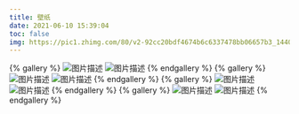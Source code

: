```yaml
---
title: 壁纸
date: 2021-06-10 15:39:04
toc: false
img: https://pic1.zhimg.com/80/v2-92cc20bdf4674b6c6337478bb06657b3_1440w.jpg?source=1940ef5c
---
```

{% gallery %}
![图片描述](http://tva4.sinaimg.cn/mw1024/006yt1Omgy1grcfzmud7vj317c20mhdy.jpg)
![图片描述](https://w.wallhaven.cc/full/3z/wallhaven-3z32j3.jpg)
{% endgallery %}
{% gallery %}
![图片描述](http://p8.qhimg.com/bdm/360_222_0/t01e1694c332131d5fe.jpg)
![图片描述](http://p6.qhimg.com/bdm/360_222_0/t0137160c8fc571cbd2.jpg)
{% endgallery %}
{% gallery %}
![图片描述](http://p4.qhimg.com/bdm/720_444_0/t019edcee54d79e484b.jpg)
![图片描述](http://p3.qhimg.com/bdm/360_222_0/t0134e02d456c67ff55.jpg)
{% endgallery %}
{% gallery %}
![图片描述](http://browser9.qhimg.com/bdm/720_444_0/t0198a45e705341d77c.jpg)
![图片描述](http://p5.qhimg.com/bdm/720_444_0/t01a71fbb5ae641b567.jpg)
{% endgallery %}
